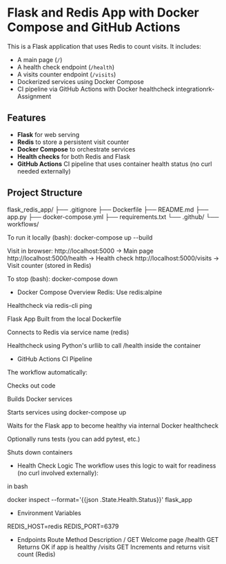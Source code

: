 # Flask and Redis App with Docker Compose and GitHub Actions

This is a Flask application that uses Redis to count visits. It includes:

- A main page (`/`)
- A health check endpoint (`/health`)
- A visits counter endpoint (`/visits`)
- Dockerized services using Docker Compose
- CI pipeline via GitHub Actions with Docker healthcheck integrationrk-Assignment

## Features

- **Flask** for web serving
- **Redis** to store a persistent visit counter
- **Docker Compose** to orchestrate services
- **Health checks** for both Redis and Flask
- **GitHub Actions** CI pipeline that uses container health status (no curl needed externally)

## Project Structure

flask_redis_app/
├── .gitignore
├── Dockerfile
├── README.md
├── app.py
├── docker-compose.yml
├── requirements.txt
└── .github/
└── workflows/

To run it locally (bash):
docker-compose up --build

Visit in browser:
http://localhost:5000 → Main page
http://localhost:5000/health → Health check
http://localhost:5000/visits → Visit counter (stored in Redis)

To stop (bash):
docker-compose down

- Docker Compose Overview
Redis:
Use redis:alpine

Healthcheck via redis-cli ping

Flask App
Built from the local Dockerfile

Connects to Redis via service name (redis)

Healthcheck using Python's urllib to call /health inside the container

- GitHub Actions CI Pipeline

The workflow automatically:

Checks out code

Builds Docker services

Starts services using docker-compose up

Waits for the Flask app to become healthy via internal Docker healthcheck

Optionally runs tests (you can add pytest, etc.)

Shuts down containers

- Health Check Logic
The workflow uses this logic to wait for readiness (no curl involved externally):

in bash

docker inspect --format='{{json .State.Health.Status}}' flask_app

- Environment Variables

REDIS_HOST=redis
REDIS_PORT=6379

- Endpoints
Route	Method	Description
/	GET	Welcome page
/health	GET	Returns OK if app is healthy
/visits	GET	Increments and returns visit count (Redis)
